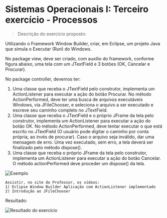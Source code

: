 # Sistemas Operacionais I: Terceiro exercício - Processos
> Descrição do exercício proposto:

Utilizando o Framework Window Builder, criar, em Eclipse, um projeto Java que simula o Executar (Run) do Windows.

No package view, deve ser criado, com auxílio do framework, conforme figura abaixo, uma tela com um JTextField e 3 botões (OK, Cancelar e Procurar).

No package controller, devemos ter:
1) Uma classe que receba o JTextField pelo construtor, implementa um ActionListener para executar a ação do botão Procurar. No método ActionPerformed, deve ter uma busca de arquivos executáveis Windows, via JFileChooser, e seleciona o arquivo a ser executado e escreve seu caminho completo no JTextField.
2) Uma classe que receba o JTextField e o próprio JFrame da tela pelo construtor, implementa um ActionListener para executar a ação do botão OK. No método ActionPerformed, deve tentar executar o que está escrito no JTextField (O usuário pode digitar o caminho por conta própria, ao invés de procurar). Caso o arquivo seja inválido, dar uma mensagem de erro. Uma vez executado, sem erro, a tela deverá ser finalizado pelo método dispose().
3) Uma classe que receba o próprio JFrame da tela pelo construtor, implementa um ActionListener para executar a ação do botão Cancelar. O método actionPerformed deve proceder um dispose() da tela.

![Exemplo](https://i.imgur.com/w2X0LQJ.png)
```
Assistir, no site do Professor, os vídeos:
1) Eclipse Window Builder Aplicação com ActionListener implementado
2) Introdução ao JFileChooser
```
Resultado:

![Resultado do exercício](https://i.imgur.com/N3VB8VX.png)
